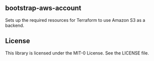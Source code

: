 ## bootstrap-aws-account

Sets up the required resources for Terraform to use Amazon S3 as a backend.

## License

This library is licensed under the MIT-0 License. See the LICENSE file.
